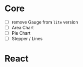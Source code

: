 # Core
  - [ ] remove Gauge from `lite` version
  - [ ] Area Chart
  - [ ] Pie Chart
  - [ ] Stepper / Lines

# React

